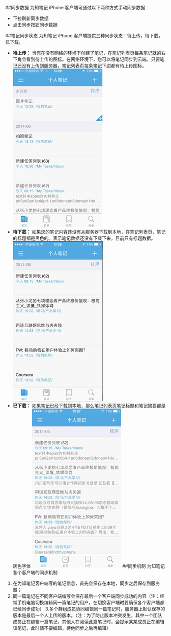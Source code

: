 
##同步数据
为知笔记 iPhone 客户端可通过以下两种方式手动同步数据
+ 下拉刷新同步数据
+ 点击同步按钮同步数据


##笔记同步状态
为知笔记 iPhone 客户端提供三种同步状态：待上传，待下载，已下载。

+ **待上传：** 当您在没有网络的环境下创建了笔记，在笔记列表页每条笔记就的右下角会看到待上传的图标。在网络环境下，您可以将笔记同步到云端。只要笔记还没有上传到服务器，笔记列表页每条笔记下边都有待上传图标。
    ![I20](img/I20.jpg)
+ **待下载：** 如果您的笔记内容还没有从服务器下载到本地，在笔记列表页，笔记的标题都是黑色的。表示笔记数据还没有下载下来，目前只有标题数据。
    ![I21](img/I21.jpg)
+ **已下载：** 如果笔记已经下载到本地，那么笔记列表页笔记标题和笔记摘要都是灰色字体
    ![I22](img/I22.jpg)
##同步机制
为知笔记各个客户端的同步机制
1. 在为知笔记客户端写的笔记信息，首先会保存在本地，同步之后保存到服务器；
2. 同一篇笔记在不同客户端编写会保存最后一个客户端同步成功的内容（注：经常手机电脑切换编辑同一篇笔记的用户，在切换客户端时要确保各个客户端都已经同步成功）
3.多个群组成员协同编辑同一篇笔记时，服务器上默认保存的版本是最后一个人上传的版本。（注：为了防止版本冲突发生，其中一个团队成员正在编辑一篇笔记，其他人在阅读此篇笔记时，会提示某某成员正在编辑该笔记，此时请不要编辑，待他同步之后再编辑）

